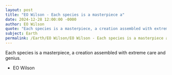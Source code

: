 ```yaml
---
layout: post
title: "EO Wilson - Each species is a masterpiece a"
date: 2024-12-28 12:00:00 -0000
author: EO Wilson
quote: "Each species is a masterpiece, a creation assembled with extreme care and genius."
subject: Earth
permalink: /Earth/EO Wilson/EO Wilson - Each species is a masterpiece a
---
```


Each species is a masterpiece, a creation assembled with extreme care and genius.

- EO Wilson
